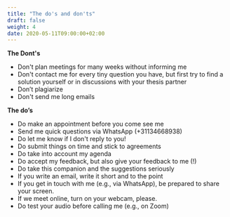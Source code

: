 ```yaml
---
title: "The do's and don'ts"
draft: false
weight: 4
date: 2020-05-11T09:00:00+02:00
---
```


**The Dont's**

* Don't plan meetings for many weeks without informing me
* Don't contact me for every tiny question you have, but first try to find a solution yourself or in discussions with your thesis partner
* Don’t plagiarize
* Don't send me long emails

**The do’s**
* Do make an appointment before you come see me
* Send me quick questions via WhatsApp (+31134668938)
* Do let me know if I don't reply to you!
* Do submit things on time and stick to agreements
* Do take into account my agenda
* Do accept my feedback, but also give your feedback to me (!)
* Do take this companion and the suggestions seriously
* If you write an email, write it short and to the point
* If you get in touch with me (e.g., via WhatsApp), be prepared to share your screen.
* If we meet online, turn on your webcam, please.
* Do test your audio before calling me (e.g., on Zoom)
